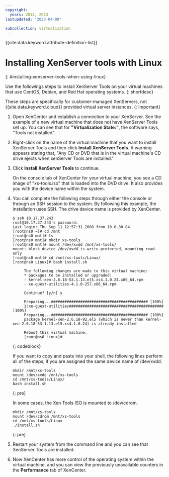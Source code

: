 ```yaml
---
copyright:
  years: 2014, 2023
lastupdated: "2023-04-08"

subcollection: virtualization
---
```


{{site.data.keyword.attribute-definition-list}}

# Installing XenServer tools with Linux
{: #installing-xenserver-tools-when-using-linux}

Use the followings steps to install XenServer Tools on your virtual machines that use CentOS, Debian, and Red Hat operating systems.
{: shortdesc}

These steps are specifically for customer-managed XenServers, not {{site.data.keyword.cloud}} provided virtual server instances.
{: important}

1. Open XenCenter and establish a connection to your XenServer. See the example of a new virtual machine that does not have XenServer Tools set up. You can see that for **"Virtualization State:"**, the software says, "Tools not installed".
2. Right-click on the name of the virtual machine that you want to install XenServer Tools and then click **Install XenServer Tools**. A warning appears stating that, "Any CD or DVD that is in the virtual machine's CD drive ejects when xenServer Tools are installed."
3. Click **Install XenServer Tools** to continue.

   On the console tab of XenCenter for your virtual machine, you see a CD image of "xs-tools.iso" that is loaded into the DVD drive. It also provides you with the device name within the system.

4. You can complete the following steps through either the console or through an SSH session to the system. By following this example, the installation uses SSH. The drive device name is provided by XenCenter.

   ```text
   $ ssh 10.17.37.243
   root@10.17.37.243's password:
   Last login: Thu Sep 11 12:57:31 2008 from 10.0.80.84
   [root@ns0 ~]# cd /mnt
   [root@ns0 mnt]# ls
   [root@ns0 mnt]# mkdir xs-tools
   [root@ns0 mnt]# mount /dev/xvdd /mnt/xs-tools/
   mount: block device /dev/xvdd is write-protected, mounting read-only
   [root@ns0 mnt]# cd /mnt/xs-tools/Linux/
   [root@ns0 Linux]# bash install.sh

        The following changes are made to this virtual machine:
        * packages to be installed or upgraded:
        - kernel-xen-2.6.18-53.1.13.el5.xs4.1.0.24.x86_64.rpm
        - xe-guest-utilities-4.1.0-257.x86_64.rpm

        Continue? [y/n] y

        Preparing...########################################### [100%]
        1:xe-guest-utilities##########################################[100%]
        Preparing...########################################### [100%]
        package kernel-xen-2.6.18-92.el5 (which is newer than kernel-xen-2.6.18-53.1.13.el5.xs4.1.0.24) is already installed

        Reboot this virtual machine.
        [root@ns0 Linux]#
   ```
   {: codeblock}

   If you want to copy and paste into your shell, the following lines perform all of the steps, if you are assigned the same device name of /dev/xvdd.

   ```text
   mkdir /mnt/xs-tools
   mount /dev/xvdd /mnt/xs-tools
   cd /mnt/xs-tools/Linux/
   bash install.sh
   ```
   {: pre}

   In some cases, the Xen Tools ISO is mounted to /dev/cdrom.

   ```text
   mkdir /mnt/xs-tools
   mount /dev/cdrom /mnt/xs-tools
   cd /mnt/xs-tools/Linux
   ./install.sh
   ```
   {: pre}

5. Restart your system from the command line and you can see that XenServer Tools are installed.
6. Now XenCenter has more control of the operating system within the virtual machine, and you can view the previously unavailable counters in the **Performance** tab of XenCenter.
